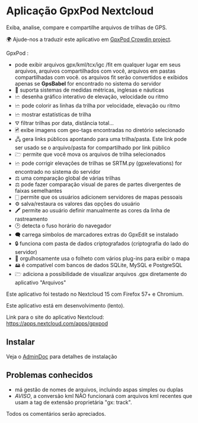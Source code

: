 # Aplicação GpxPod Nextcloud

Exiba, analise, compare e compartilhe arquivos de trilhas de GPS.

🌍 Ajude-nos a traduzir este aplicativo em [GpxPod Crowdin project](https://crowdin.com/project/gpxpod).

GpxPod :

* pode exibir arquivos gpx/kml/tcx/igc /fit em qualquer lugar em seus arquivos, arquivos compartilhados com você, arquivos em pastas compartilhadas com você. os arquivos fit serão convertidos e exibidos apenas se **GpsBabel** for encontrado no sistema do servidor
* 📏 suporta sistemas de medidas métricas, inglesas e náuticas
* 🗠  desenha gráfico interativo de elevação, velocidade ou ritmo
* 🗠  pode colorir as linhas da trilha por velocidade, elevação ou ritmo
* 🗠  mostrar estatísticas de trilha
* ⛛  filtrar trilhas por data, distância total...
* 🖻  exibe imagens com geo-tags encontradas no diretório selecionado
* 🖧  gera links públicos apontando para uma trilha/pasta. Este link pode ser usado se o arquivo/pasta for compartilhado por link público
* 🗁  permite que você mova os arquivos de trilha selecionados
* 🗠  pode corrigir elevações de trilhas se SRTM.py (gpxelevations) for encontrado no sistema do servidor
* ⚖  uma comparação global de várias trilhas
* ⚖  pode fazer comparação visual de pares de partes divergentes de faixas semelhantes
* 🀆  permite que os usuários adicionem servidores de mapas pessoais
* ⚙  salva/restaura os valores das opções do usuário
* 🖍 permite ao usuário definir manualmente as cores da linha de rastreamento
* 🕑 detecta o fuso horário do navegador
* 🗬  carrega símbolos de marcadores extras do GpxEdit se instalado
* 🔒 funciona com pasta de dados criptografados (criptografia do lado do servidor)
* 🍂 orgulhosamente usa o folheto com vários plug-ins para exibir o mapa
* 🖴  é compatível com bancos de dados SQLite, MySQL e PostgreSQL
* 🗁  adiciona a possibilidade de visualizar arquivos .gpx diretamente do aplicativo "Arquivos"

Este aplicativo foi testado no Nextcloud 15 com Firefox 57+ e Chromium.

Este aplicativo está em desenvolvimento (lento).

Link para o site do aplicativo Nextcloud: https://apps.nextcloud.com/apps/gpxpod

## Instalar

Veja o [AdminDoc](https://gitlab.com/eneiluj/gpxpod-oc/wikis/admindoc) para detalhes de instalação

## Problemas conhecidos

* má gestão de nomes de arquivos, incluindo aspas simples ou duplas
* *AVISO*, a conversão kml NÃO funcionará com arquivos kml recentes que usam a tag de extensão proprietária "gx: track".

Todos os comentários serão apreciados.
